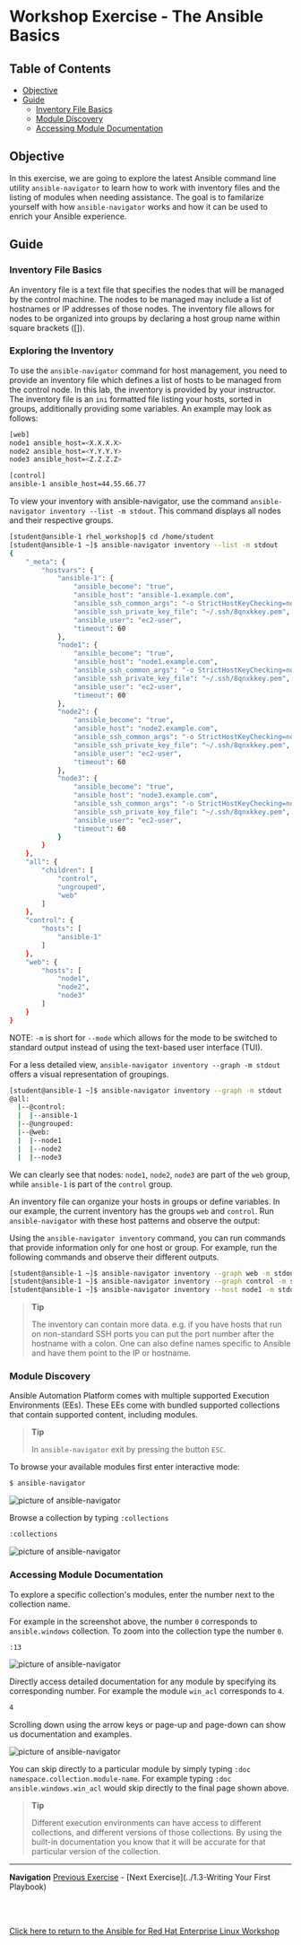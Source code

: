 # Workshop Exercise - The Ansible Basics <!-- omit in toc -->

## Table of Contents <!-- omit in toc -->

- [Objective](#objective)
- [Guide](#guide)
  - [Inventory File Basics](#inventory-file-basics)
  - [Module Discovery](#module-discovery)
  - [Accessing Module Documentation](#accessing-module-documentation)

## Objective

In this exercise, we are going to explore the latest Ansible command line
utility `ansible-navigator` to learn how to work with inventory files and the
listing of modules when needing assistance. The goal is to familarize yourself
with how `ansible-navigator` works and how it can be used to enrich your Ansible
experience.

## Guide

### Inventory File Basics

An inventory file is a text file that specifies the nodes that will be managed by the control machine. The nodes to be managed may include a list of hostnames or IP addresses of those nodes. The inventory file allows for nodes to be organized into groups by declaring a host group name within square brackets ([]).

### Exploring the Inventory

To use the `ansible-navigator` command for host management, you need to provide
an inventory file which defines a list of hosts to be managed from the control
node. In this lab, the inventory is provided by your instructor. The inventory
file is an `ini` formatted file listing your hosts, sorted in groups,
additionally providing some variables. An example may look as follows:

```bash
[web]
node1 ansible_host=<X.X.X.X>
node2 ansible_host=<Y.Y.Y.Y>
node3 ansible_host=<Z.Z.Z.Z>

[control]
ansible-1 ansible_host=44.55.66.77
```

To view your inventory with ansible-navigator, use the command
`ansible-navigator inventory --list -m stdout`. This command displays all nodes
and their respective groups.

```bash
[student@ansible-1 rhel_workshop]$ cd /home/student
[student@ansible-1 ~]$ ansible-navigator inventory --list -m stdout
{
    "_meta": {
        "hostvars": {
            "ansible-1": {
                "ansible_become": "true",
                "ansible_host": "ansible-1.example.com",
                "ansible_ssh_common_args": "-o StrictHostKeyChecking=no",
                "ansible_ssh_private_key_file": "~/.ssh/8qnxkkey.pem",
                "ansible_user": "ec2-user",
                "timeout": 60
            },
            "node1": {
                "ansible_become": "true",
                "ansible_host": "node1.example.com",
                "ansible_ssh_common_args": "-o StrictHostKeyChecking=no",
                "ansible_ssh_private_key_file": "~/.ssh/8qnxkkey.pem",
                "ansible_user": "ec2-user",
                "timeout": 60
            },
            "node2": {
                "ansible_become": "true",
                "ansible_host": "node2.example.com",
                "ansible_ssh_common_args": "-o StrictHostKeyChecking=no",
                "ansible_ssh_private_key_file": "~/.ssh/8qnxkkey.pem",
                "ansible_user": "ec2-user",
                "timeout": 60
            },
            "node3": {
                "ansible_become": "true",
                "ansible_host": "node3.example.com",
                "ansible_ssh_common_args": "-o StrictHostKeyChecking=no",
                "ansible_ssh_private_key_file": "~/.ssh/8qnxkkey.pem",
                "ansible_user": "ec2-user",
                "timeout": 60
            }
        }
    },
    "all": {
        "children": [
            "control",
            "ungrouped",
            "web"
        ]
    },
    "control": {
        "hosts": [
            "ansible-1"
        ]
    },
    "web": {
        "hosts": [
            "node1",
            "node2",
            "node3"
        ]
    }
}
```

NOTE: `-m` is short for `--mode` which allows for the mode to be switched to standard output instead of using the text-based user interface (TUI).

For a less detailed view, `ansible-navigator inventory --graph -m stdout` offers
a visual representation of groupings.

```bash
[student@ansible-1 ~]$ ansible-navigator inventory --graph -m stdout
@all:
  |--@control:
  |  |--ansible-1
  |--@ungrouped:
  |--@web:
  |  |--node1
  |  |--node2
  |  |--node3

```

We can clearly see that nodes: `node1`, `node2`, `node3` are part of the `web`
group, while `ansible-1` is part of the `control` group.


An inventory file can organize your hosts in groups or define variables. In our
example, the current inventory has the groups `web` and `control`. Run
`ansible-navigator` with these host patterns and observe the output:

Using the `ansible-navigator inventory` command, you can run commands that
provide information only for one host or group. For example, run the following
commands and observe their different outputs.

```bash
[student@ansible-1 ~]$ ansible-navigator inventory --graph web -m stdout
[student@ansible-1 ~]$ ansible-navigator inventory --graph control -m stdout
[student@ansible-1 ~]$ ansible-navigator inventory --host node1 -m stdout
```

> **Tip**
>
> The inventory can contain more data. e.g. if you have hosts that run on
> non-standard SSH ports you can put the port number after the hostname with a
> colon. One can also define names specific to Ansible and have them point to
> the IP or hostname.

### Module Discovery

Ansible Automation Platform comes with multiple supported Execution Environments
(EEs).  These EEs come with bundled supported collections that contain supported
content, including modules.

> **Tip**
>
> In `ansible-navigator` exit by pressing the button `ESC`.

To browse your available modules first enter interactive mode:

```bash
$ ansible-navigator
```

![picture of ansible-navigator](images/interactive-mode.png)

Browse a collection by typing `:collections`

```bash
:collections
```

![picture of ansible-navigator](images/interactive-collections.png)

### Accessing Module Documentation

To explore a specific collection's modules, enter the number next to the
collection name.

For example in the screenshot above, the number `0` corresponds to
`ansible.windows` collection.  To zoom into the collection type the number `0`.

```bash
:13
```

![picture of ansible-navigator](images/interactive-windows.png)


Directly access detailed documentation for any module by specifying its
corresponding number. For
example the module `win_acl` corresponds to `4`.

```bash
4
```

Scrolling down using the arrow keys or page-up and page-down can show us
documentation and examples.

![picture of ansible-navigator](images/interactive-acl.png)

You can skip directly to a particular module by simply typing `:doc
namespace.collection.module-name`.  For example typing `:doc ansible.windows.win_acl`
would skip directly to the final page shown above.

> **Tip**
>
> Different execution environments can have access to different collections, and different versions of those collections.  By using the built-in documentation you know that it will be accurate for that particular version of the collection.

---
**Navigation**
[Previous Exercise](../1.1-Prerequisites) - [Next Exercise](../1.3-Writing Your First Playbook)
<br><br>

<br>

[Click here to return to the Ansible for Red Hat Enterprise Linux Workshop](../README.md)
